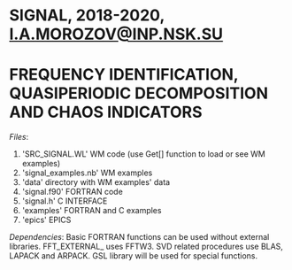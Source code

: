# SIGNAL, 2018-2020, I.A.MOROZOV@INP.NSK.SU
# FREQUENCY IDENTIFICATION, QUASIPERIODIC DECOMPOSITION AND CHAOS INDICATORS

*Files*:
1) 'SRC_SIGNAL.WL'       WM code (use Get[] function to load or see WM examples)
2) 'signal_examples.nb'  WM examples
3) 'data'                directory with WM examples' data
4) 'signal.f90'          FORTRAN code
5) 'signal.h'            C INTERFACE
6) 'examples'            FORTRAN and C examples
7) 'epics'               EPICS

*Dependencies*:
Basic FORTRAN functions can be used without external libraries.
FFT_EXTERNAL_ uses FFTW3.
SVD related procedures use BLAS, LAPACK and ARPACK.
GSL library will be used for special functions.
